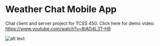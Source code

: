 # Weather Chat Mobile App
Chat client and server project for TCSS 450.
Click here for demo video: https://www.youtube.com/watch?v=8IAD4L3T-H8

![alt text](https://github.com/[arsen15]/[Team-8-TCSS-450]/blob/[hopethisworks]/HomePage.jpg?raw=true)

